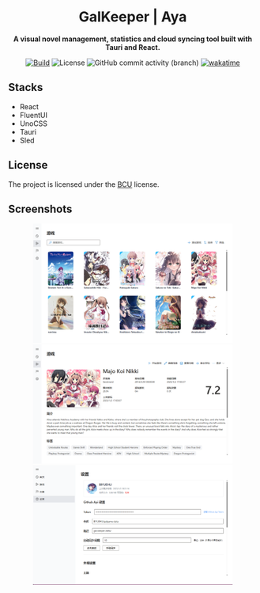 <!-- markdownlint-disable -->

<div align="center">

  <!-- <a target="_blank" href="https://vndb.org/c90804"><img src="client/public/favicon.ico" alt="gal-keeper logo" width="200"></a> -->

# GalKeeper | Aya

**A visual novel management, statistics and cloud syncing tool built with Tauri and React.**

[![Build](https://github.com/BIYUEHU/gal-keeper/actions/workflows/build.yml/badge.svg?branch=main)](https://github.com/BIYUEHU/gal-keeper/actions/workflows/build.yml)
![License](https://img.shields.io/badge/license-BCU-deepskyblue)
![GitHub commit activity (branch)](https://img.shields.io/github/commit-activity/t/biyuehu/gal-keeper/main)
[![wakatime](https://wakatime.com/badge/user/018dc603-712a-4205-a226-d4c9ccd0d02b/project/fc2029ac-6a5a-41b3-9ff5-fad06b8d681b.svg)](https://wakatime.com/badge/user/018dc603-712a-4205-a226-d4c9ccd0d02b/project/fc2029ac-6a5a-41b3-9ff5-fad06b8d681b)

</div>

<!-- markdownlint-enable -->

## Stacks

- React
- FluentUI
- UnoCSS
- Tauri
- Sled

## License

The project is licensed under the [BCU](https://github.com/ICEAGENB/ban-chinaman-using) license.

## Screenshots

<!-- markdownlint-disable -->

<div style="margin:auto;width:910px;max-width:80%">

![](screenshots/1.png)
![](screenshots/2.png)
![](screenshots/3.png)

</div>

<!-- markdownlint-enable -->